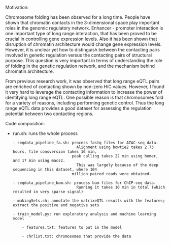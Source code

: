 
Motivation:

Chromosome folding has been observed for a long time. People have shown that chromatin contacts in the 3-dimensional space play important roles in the genomic regulatory network. Enhancer - promoter interaction is one important type of long range interaction, that has been proved to be crucial in controlling gene expression levels. Also it has been shown that disruption of chromatin architecture would change gene expression levels. However, it is unclear yet how to distinguish between the contacting pairs involved in genetic regulation versus the contacting pairs of structural purpose. This question is very important in terms of understanding the role of folding in the genetic regulation network, and the mechanism behind chromatin architecture. 

From previous research work, it was observed that long range eQTL pairs are enriched of contacting shown by non-zero HiC values. However, I found it very hard to leverage the contacting information to increase the power of identifying long range eQTL. One possible reason is that chromosomes fold for a variety of reasons, including performing genetic control. Thus the long range eQTL data provides a good dataset for assessing the regulation potential between two contacting regions. 








Code composition:

- run.sh: runs the whole process

      - seqdata_pipeline_fa.sh: process fastq files for ATAC-seq data. 
                                  Alignment using bowtie2 takes 2.73 hours, file consversion takes 16 min, 
                                peak calling takes 22 min using homer, and 17 min using macs2.
                                  This was largely because of the deep sequencing in this dataset, where 104
                                million paired reads were obtained.
 
      - seqdata_pipeline_bam.sh: process bam files for ChIP-seq data.
                                  Running it takes 10 min in total (which resulted in very sparse signal)

      - makingSets.sh: annotate the matrixeQTL results with the features; extract the positive and negative sets

      - train_model.py: run exploratory analysis and machine learning model

          - features.txt: features to put in the model 

          - chrlist.txt: chromosomes that provide the data
